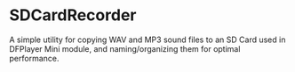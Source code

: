 # SDCardRecorder
A simple utility for copying WAV and MP3 sound files to an SD Card used in DFPlayer Mini module, and naming/organizing them for optimal performance.
